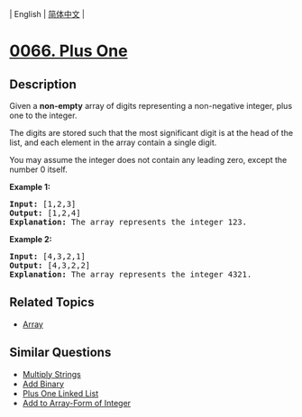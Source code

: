 
| English | [简体中文](README.md) |

# [0066. Plus One](https://leetcode-cn.com/problems/plus-one/)

## Description

<p>Given a <strong>non-empty</strong> array of digits&nbsp;representing a non-negative integer, plus one to the integer.</p>

<p>The digits are stored such that the most significant digit is at the head of the list, and each element in the array contain a single digit.</p>

<p>You may assume the integer does not contain any leading zero, except the number 0 itself.</p>

<p><strong>Example 1:</strong></p>

<pre>
<strong>Input:</strong> [1,2,3]
<strong>Output:</strong> [1,2,4]
<strong>Explanation:</strong> The array represents the integer 123.
</pre>

<p><strong>Example 2:</strong></p>

<pre>
<strong>Input:</strong> [4,3,2,1]
<strong>Output:</strong> [4,3,2,2]
<strong>Explanation:</strong> The array represents the integer 4321.
</pre>

## Related Topics

- [Array](https://leetcode-cn.com/tag/array)

## Similar Questions

- [Multiply Strings](../multiply-strings/README_EN.md)
- [Add Binary](../add-binary/README_EN.md)
- [Plus One Linked List](../plus-one-linked-list/README_EN.md)
- [Add to Array-Form of Integer](../add-to-array-form-of-integer/README_EN.md)
